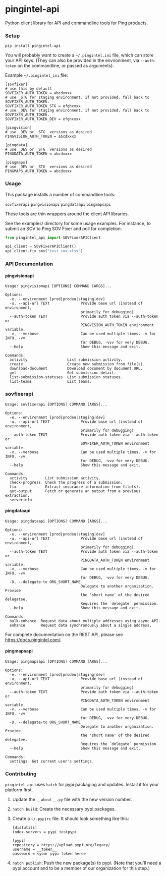 # pingintel-api

Python client library for API and commandline tools for Ping products.

### Setup

`pip install pingintel-api`

You will probably want to create a `~/.pingintel.ini` file, which can store your API keys. (They can also be provided in the environment, via `--auth-token` on the commandline, or passed as arguments):

Example `~/.pingintel_ini` file:

```
[sovfixer]
# use this by default
SOVFIXER_AUTH_TOKEN = abcdxxxx
# use _STG for staging environment. if not provided, fall back to SOVFIXER_AUTH_TOKEN.
SOVFIXER_AUTH_TOKEN_STG = efghxxxx
# use _DEV for staging environment. if not provided, fall back to SOVFIXER_AUTH_TOKEN.
SOVFIXER_AUTH_TOKEN_DEV = efghxxxx

[pingvision]
# use _DEV or _STG  versions as desired
PINGVISION_AUTH_TOKEN = abcdxxxx

[pingdata]
# use _DEV or _STG  versions as desired
PINGDATA_AUTH_TOKEN = abcdxxxx

[pingmaps]
# use _DEV or _STG  versions as desired
PINGMAPS_AUTH_TOKEN = abcdxxxx

```

### Usage

This package installs a number of commandline tools:

`sovfixerapi`
`pingvisionapi`
`pingdataapi`
`pingmapsapi`

These tools are thin wrappers around the client API libraries.

See the examples/ directory for some usage examples. For instance, to submit an SOV to Ping SOV Fixer and poll for completion:

```python
from pingintel_api import SOVFixerAPIClient

api_client = SOVFixerAPIClient()
api_client.fix_sov("test_sov.xlsx")
```

### API Documentation

#### pingvisionapi

```
Usage: pingvisionapi [OPTIONS] COMMAND [ARGS]...

Options:
  -e, --environment [prod|prodeu|staging|dev]
  -u, --api-url TEXT              Provide base url (instead of environment,
                                  primarily for debugging)
  --auth-token TEXT               Provide auth token via --auth-token or
                                  PINGVISION_AUTH_TOKEN environment variable.
  -v, --verbose                   Can be used multiple times. -v for INFO, -vv
                                  for DEBUG, -vvv for very DEBUG.
  --help                          Show this message and exit.

Commands:
  activity                  List submission activity.
  create                    Create new submission from file(s).
  download-document         Download document by document URL.
  get                       Get submission detail.
  list-submission-statuses  List submission statuses.
  list-teams                List teams.

```

### sovfixerapi

```
Usage: sovfixerapi [OPTIONS] COMMAND [ARGS]...

Options:
  -e, --environment [prod|prodeu|staging|dev]
  -u, --api-url TEXT              Provide base url (instead of environment,
                                  primarily for debugging)
  --auth-token TEXT               Provide auth token via --auth-token or
                                  SOVFIXER_AUTH_TOKEN environment variable.
  -v, --verbose                   Can be used multiple times. -v for INFO, -vv
                                  for DEBUG, -vvv for very DEBUG.
  --help                          Show this message and exit.

Commands:
  activity        List submission activity.
  check-progress  Check the progress of a submission.
  fix             Extract insurance information from file(s).
  get-output      Fetch or generate an output from a previous extraction.
  serverinfo

```

#### pingdataapi

```
Usage: pingdataapi [OPTIONS] COMMAND [ARGS]...

Options:
  -e, --environment [prod|prodeu|staging|dev]
  -u, --api-url TEXT              Provide base url (instead of environment,
                                  primarily for debugging)
  --auth-token TEXT               Provide auth token via --auth-token or
                                  PINGDATA_AUTH_TOKEN environment variable.
  -v, --verbose                   Can be used multiple times. -v for INFO, -vv
                                  for DEBUG, -vvv for very DEBUG.
  -D, --delegate-to ORG_SHORT_NAME
                                  Delegate to another organization. Provide
                                  the 'short name' of the desired delegatee.
                                  Requires the `delegate` permission.
  --help                          Show this message and exit.

Commands:
  bulk-enhance  Request data about multiple addresses using async API.
  enhance       Request data synchronously about a single address.

```

For complete documentation on the REST API, please see https://docs.pingintel.com/.

#### pingmapsapi

```
Usage: pingmapsapi [OPTIONS] COMMAND [ARGS]...

Options:
  -e, --environment [prod|prodeu|staging|dev]
  -u, --api-url TEXT              Provide base url (instead of environment,
                                  primarily for debugging)
  --auth-token TEXT               Provide auth token via --auth-token or
                                  PINGDATA_AUTH_TOKEN environment variable.
  -v, --verbose                   Can be used multiple times. -v for INFO, -vv
                                  for DEBUG, -vvv for very DEBUG.
  -D, --delegate-to ORG_SHORT_NAME
                                  Delegate to another organization. Provide
                                  the 'short name' of the desired delegatee.
                                  Requires the `delegate` permission.
  --help                          Show this message and exit.

Commands:
  settings  Get current user's settings.

```

### Contributing

`pingintel-api` uses `hatch` for pypi packaging and updates. Install it for your platform first.

1. Update the `__about__.py` file with the new version number.
2. `hatch build`: Create the necessary pypi packages.
3. Create a `~/.pypirc` file. It should look something like this:

   ```
   [distutils]
   index-servers = pypi testpypi

   [pypi]
   repository = https://upload.pypi.org/legacy/
   username = __token__
   password = <your pypi token here>
   ```

4. `hatch publish`: Push the new package(s) to pypi. (Note that you'll need a pypi account and to be a member of our organization for this step.)
